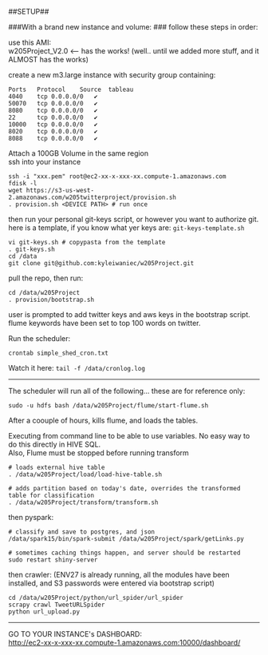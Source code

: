 ##SETUP##

###With a brand new instance and volume: ###
follow these steps in order:   

use this AMI:   
w205Project_V2.0 <-- has the works! (well.. until we added more stuff, and it ALMOST has the works)

create a new m3.large instance with security group containing:

```
Ports	Protocol	Source	tableau
4040	tcp	0.0.0.0/0	✔
50070	tcp	0.0.0.0/0	✔
8080	tcp	0.0.0.0/0	✔
22		tcp	0.0.0.0/0	✔
10000	tcp	0.0.0.0/0	✔
8020	tcp	0.0.0.0/0	✔
8088	tcp	0.0.0.0/0	✔
```
Attach a 100GB Volume in the same region   
ssh into your instance   

```
ssh -i "xxx.pem" root@ec2-xx-x-xxx-xx.compute-1.amazonaws.com
fdisk -l
wget https://s3-us-west-2.amazonaws.com/w205twitterproject/provision.sh
. provision.sh <DEVICE PATH> # run once
```

then run your personal git-keys script, or however you want to authorize git.   
here is a template, if you know what yer keys are: `git-keys-template.sh`
```
vi git-keys.sh # copypasta from the template
. git-keys.sh
cd /data
git clone git@github.com:kyleiwaniec/w205Project.git
```
pull the repo, then run:  
```
cd /data/w205Project
. provision/bootstrap.sh
```

user is prompted to add twitter keys and aws keys in the bootstrap script.
flume keywords have been set to top 100 words on twitter.


Run the scheduler:
```
crontab simple_shed_cron.txt
```

Watch it here: `tail -f /data/cronlog.log`   

***

The scheduler will run all of the following... these are for reference only:   

```
sudo -u hdfs bash /data/w205Project/flume/start-flume.sh
```

After a coouple of hours, kills flume, and loads the tables.   

Executing from command line to be able to use variables. No easy way to do this directly in HIVE SQL.  
Also, Flume must be stopped before running transform 


```
# loads external hive table
. /data/w205Project/load/load-hive-table.sh

# adds partition based on today's date, overrides the transformed table for classification
. /data/w205Project/transform/transform.sh 

```

then pyspark:
```
# classify and save to postgres, and json
/data/spark15/bin/spark-submit /data/w205Project/spark/getLinks.py 

# sometimes caching things happen, and server should be restarted
sudo restart shiny-server 
```

then crawler: (ENV27 is already running, all the modules have been installed, and S3 passwords were entered via bootstrap script)   
```
cd /data/w205Project/python/url_spider/url_spider
scrapy crawl TweetURLSpider
python url_upload.py
```

***

GO TO YOUR INSTANCE's DASHBOARD:   
http://ec2-xx-x-xxx-xx.compute-1.amazonaws.com:10000/dashboard/
